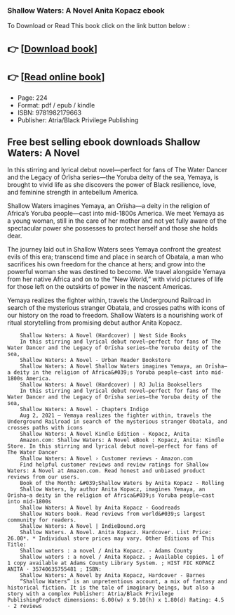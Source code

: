 ### Shallow Waters: A Novel Anita Kopacz ebook

To Download or Read This book click on the link button below :

## 👉  [**[Download book](http://get-pdfs.com/download.php?group=book&from=github.com&id=605495&lnk=1079 "Download book")**]

## 👉  [**[Read online book](http://get-pdfs.com/download.php?group=book&from=github.com&id=605495&lnk=1079 "Read online book")**]


* Page: 224
* Format: pdf / epub / kindle
* ISBN: 9781982179663
* Publisher: Atria/Black Privilege Publishing



## Free best selling ebook downloads Shallow Waters: A Novel



In this stirring and lyrical debut novel—perfect for fans of The Water Dancer and the Legacy of Orïsha series—the Yoruba deity of the sea, Yemaya, is brought to vivid life as she discovers the power of Black resilience, love, and feminine strength in antebellum America.

Shallow Waters imagines Yemaya, an Orïsha—a deity in the religion of Africa’s Yoruba people—cast into mid-1800s America. We meet Yemaya as a young woman, still in the care of her mother and not yet fully aware of the spectacular power she possesses to protect herself and those she holds dear.

 The journey laid out in Shallow Waters sees Yemaya confront the greatest evils of this era; transcend time and place in search of Obatala, a man who sacrifices his own freedom for the chance at hers; and grow into the powerful woman she was destined to become. We travel alongside Yemaya from her native Africa and on to the “New World,” with vivid pictures of life for those left on the outskirts of power in the nascent Americas.

 Yemaya realizes the fighter within, travels the Underground Railroad in search of the mysterious stranger Obatala, and crosses paths with icons of our history on the road to freedom. Shallow Waters is a nourishing work of ritual storytelling from promising debut author Anita Kopacz.


        Shallow Waters: A Novel (Hardcover) | West Side Books
        ​​In this stirring and lyrical debut novel—perfect for fans of The Water Dancer and the Legacy of Orïsha series—the Yoruba deity of the sea, 
        Shallow Waters: A Novel - Urban Reader Bookstore
        Shallow Waters: A Novel Shallow Waters imagines Yemaya, an Orïsha—a deity in the religion of Africa&#039;s Yoruba people—cast into mid-1800s America.
        Shallow Waters: A Novel (Hardcover) | RJ Julia Booksellers
        ​​In this stirring and lyrical debut novel—perfect for fans of The Water Dancer and the Legacy of Orïsha series—the Yoruba deity of the sea, 
        Shallow Waters: A Novel - Chapters Indigo
        Aug 2, 2021 — Yemaya realizes the fighter within, travels the Underground Railroad in search of the mysterious stranger Obatala, and crosses paths with icons 
        Shallow Waters: A Novel Kindle Edition - Kopacz, Anita
        Amazon.com: Shallow Waters: A Novel eBook : Kopacz, Anita: Kindle Store. ​​In this stirring and lyrical debut novel—perfect for fans of The Water Dancer 
        Shallow Waters: A Novel › Customer reviews - Amazon.com
        Find helpful customer reviews and review ratings for Shallow Waters: A Novel at Amazon.com. Read honest and unbiased product reviews from our users.
        Book of the Month: &#039;Shallow Waters by Anita Kopacz - Rolling
        Shallow Waters, by author Anita Kopacz, imagines Yemaya, an Orïsha–a deity in the religion of Africa&#039;s Yoruba people–cast into mid-1800s 
        Shallow Waters: A Novel by Anita Kopacz - Goodreads
        Shallow Waters book. Read reviews from world&#039;s largest community for readers.
        Shallow Waters: A Novel | IndieBound.org
        Shallow Waters. A Novel. Anita Kopacz. Hardcover. List Price: 26.00*. * Individual store prices may vary. Other Editions of This Title:
        Shallow waters : a novel / Anita Kopacz. - Adams County
        Shallow waters : a novel / Anita Kopacz. ; Available copies. 1 of 1 copy available at Adams County Library System. ; HIST FIC KOPACZ ANITA · 35740635755481 ; ISBN: 
        Shallow Waters: A Novel by Anita Kopacz, Hardcover - Barnes
        “Shallow Waters” is an unpretentious account, a mix of fantasy and historical fiction. It is the tale of imaginary beings, but also a story with a complex Publisher: Atria/Black Privilege PublishingProduct dimensions: 6.00(w) x 9.10(h) x 1.80(d) Rating: 4.5 · ‎2 reviews
    




